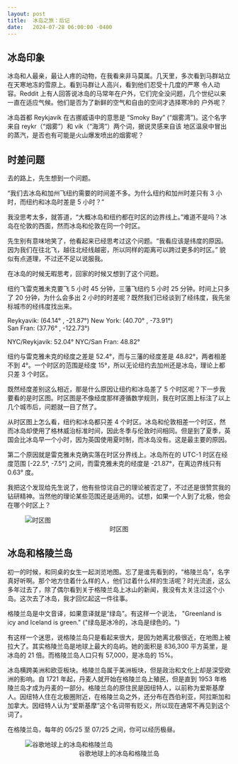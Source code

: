 ```yaml
---
layout: post
title:  冰岛之旅：后记
date:   2024-07-28 06:00:00 -0400
---
```


## 冰岛印象

冰岛和人最亲，最让人疼的动物，在我看来非马莫属。几天里，多次看到马群站立在天寒地冻的雪原上。看到马群让人高兴，看到他们忍受十几度的严寒
令人动容。Reddit 上有人回答说冰岛的马常年在户外，它们完全没问题，几个世纪以来一直在适应气候。他们是否为了新鲜的空气和自由的空间才选择寒冷的
户外呢？

冰岛首都 Reykjavík 在古挪威语中的意思是 “Smoky Bay” (“烟雾湾”)。这个名字来自 reykr（“烟雾”）和 vík（“海湾”）两个词，据说灵感来自该
地区温泉中冒出的蒸汽，是否也有可能是火山爆发喷出的烟雾呢？


## 时差问题

去的路上，先生想到一个问题。

“我们去冰岛和加州飞纽约需要的时间差不多。为什么纽约和加州时差只有 3 小时，而纽约和冰岛时差是 5 小时？”

我没思考太多，就答道，“大概冰岛和纽约都在时区的边界线上。”难道不是吗？冰岛在伦敦的西面，然而冰岛和伦敦在同一个时区。

先生别有意味地笑了，他看起来已经思考过这个问题。“我看应该是纬度的原因。因为我们在往北飞，越往北经线越密，所以同样的距离可以跨过更多的时区。”
貌似有点道理，不过还不足以说服我。

在冰岛的时候无暇思考，回家的时候又想到了这个问题。

纽约飞雷克雅未克要飞 5 小时 45 分钟，三藩飞纽约 5 小时 25 分钟。时间上只多了 20 分钟，为什么会多出 2 小时的时差呢？既然我们已经谈到了经纬度，我先坐标城市的经纬度找出来。

Reykyavik: (64.14° , -21.87°)
New York: (40.70° , -73.91°)  
San Fran: (37.76° , -122.73°)

NYC/Reykjavik: 52.04°
NYC/San Fran: 48.82°

纽约与雷克雅未克的经度之差是 52.4°，而与三藩的经度差是 48.82°，两者相差不到 4°。一个时区的范围是经度 15°，所以无论纽约去加州还是冰岛，理论上都只差 3 个时区。

既然经度差别这么相近，那是什么原因让纽约和冰岛差了 5 个时区呢？下一步我要看的是时区图。时区图是不像经度那样遵循数学规则，我在时区图上标注了以上几个城市后，问题就一目了然了。

从时区图上怎么看，纽约和冰岛都只差 4 个时区。冰岛和伦敦相差一个时区，然而冰岛却使用了格林威治标准时间，因此冬季与伦敦时间相同。但是到了夏季，英国会比冰岛早一个小时，因为英国使用夏时制，而冰岛没有。这是最主要的原因。

第二个原因就是雷克雅未克确实落在时区分界线上。冰岛所在的 UTC-1 时区在经度范围 [-22.5°, -7.5°] 之间，而雷克雅未克的经度是 -21.87°，在离边界线只有 0.63° 度。

我把这个发现给先生说了，他有些惊诧自己的理论被否定了，不过还是很赞赏我的钻研精神。当然他的理论某些范围还是适用的。试想，如果一个人到了北极，他会在哪个时区上？

<figure>
  <img src="../../../assets/images/Iceland-Epilogue/timezone-map.png" alt="时区图"/>
  <center><figcaption>时区图</figcaption></center>
</figure>

## 冰岛和格陵兰岛

初一的时候，和同桌的女生一起浏览地图。忘了是谁先看到的，“格陵兰岛”，名字真好听啊。那个地方住着什么样的人，他们过着什么样的生活呢？时光流逝，这么多年过去了，除了偶尔看到关于格陵兰岛上冰山的新闻，我没有太关注过这个小岛。这次去了冰岛，我才回忆起这一件往事。

格陵兰岛是中文音译，如果意译就是“绿岛”。有这样一个说法， "Greenland is icy and Iceland is green." ("绿岛是冰冷的，冰岛是绿色的。") 

有这样一个迷思，说格陵兰岛只是看起来很大，是因为她离北极很近，在地图上被拉大了。其实格陵兰岛是地球上最大的岛屿。她的面积是 836,300 平方英里，是冰岛的 21 倍。而格陵兰岛人口只有 57,000，是冰岛的 15%。

冰岛横跨美洲和欧亚板块。格陵兰岛属于美洲板块，但是政治和文化上却是深受欧洲的影响。自 1721 年起，丹麦人就开始在格陵兰岛上殖民，但是直到 1953 年格陵兰岛才成为丹麦的一部分。格陵兰岛的原住民是因纽特人，以前称为爱斯基摩人。因纽特人住在北极圈附近，在格陵兰岛之外，还分布在西伯利亚，阿拉斯加和加拿大。因纽特人认为“爱斯基摩”这个名词带有贬义，所以现在通常不再见到这个词了。

在格陵兰岛，每年的 05/25 至 07/25 之间，你可以经历极昼。 

<figure>
  <img src="../../../assets/images/Iceland-Epilogue/Greenland-vs-Iceland.png" alt="谷歌地球上的冰岛和格陵兰岛"/>
  <center><figcaption>谷歌地球上的冰岛和格陵兰岛</figcaption></center>
</figure>
